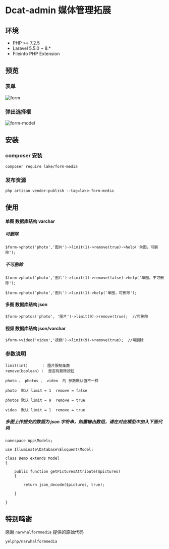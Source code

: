 # Dcat-admin 媒体管理拓展

## 环境
 - PHP >= 7.2.5
 - Laravel 5.5.0 ~ 8.*
 - Fileinfo PHP Extension


## 预览

### 表单
![form](https://user-images.githubusercontent.com/24578855/100129072-03f43f00-2ebc-11eb-8fec-b2e0d03e26bb.jpg)

### 弹出选择框
![form-model](https://user-images.githubusercontent.com/24578855/100129077-06569900-2ebc-11eb-85ed-5320ba568b7b.jpg)


## 安装

### composer 安装

```
composer require lake/form-media
```

### 发布资源

```
php artisan vendor:publish --tag=lake-form-media
```

## 使用

#### 单图 数据库结构 varchar

##### 可删除

```
$form->photo('photo','图片')->limit(1)->remove(true)->help('单图，可删除');
```

##### 不可删除

```
$form->photo('photo','图片')->limit(1)->remove(false)->help('单图，不可删除');

$form->photo('photo','图片')->limit(1)->help('单图，可删除');
```

#### 多图 数据库结构 json

```
$form->photos('photo', '图片')->limit(9)->remove(true);  //可删除
```

#### 视频 数据库结构 json/varchar

```
$form->video('video','视频')->limit(9)->remove(true);  //可删除

```

### 参数说明
```
limit(int)      ： 图片限制条数
remove(boolean) :  是否有删除按钮   

photo 、 photos 、 video  的 参数默认值不一样

photo  默认 limit = 1  remove = false

photos 默认 limit = 9  remove = true

video  默认 limit = 1  remove = true
```


##### 多图上传提交的数据为 json 字符串，如需输出数组，请在对应模型中加入下面代码
```
namespace App\Models;

use Illuminate\Database\Eloquent\Model;

class Demo extends Model
{
    
    public function getPicturesAttribute($pictures)
    {

        return json_decode($pictures, true);

    }

}
```

## 特别鸣谢

感谢 `narwhalformmedia` 提供的原始代码
```
yelphp/narwhalformmedia
```

